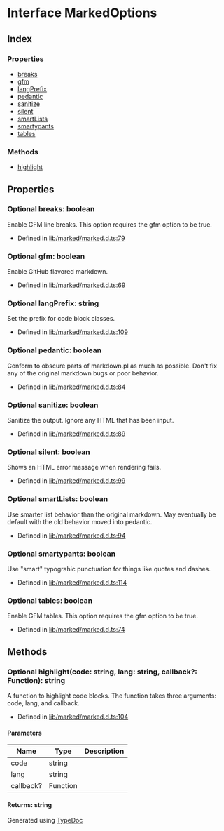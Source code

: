 # Interface MarkedOptions


## Index

### Properties
* [breaks](markedoptions.md#breaks)
* [gfm](markedoptions.md#gfm)
* [langPrefix](markedoptions.md#langprefix)
* [pedantic](markedoptions.md#pedantic)
* [sanitize](markedoptions.md#sanitize)
* [silent](markedoptions.md#silent)
* [smartLists](markedoptions.md#smartlists)
* [smartypants](markedoptions.md#smartypants)
* [tables](markedoptions.md#tables)

### Methods
* [highlight](markedoptions.md#highlight)

## Properties

### Optional breaks: boolean
Enable GFM line breaks. This option requires the gfm option to be true.
* Defined in [lib/marked/marked.d.ts:79](https://github.com/kimamula/typedoc/blob/HEAD/src/lib/marked/marked.d.ts#L79)


### Optional gfm: boolean
Enable GitHub flavored markdown.
* Defined in [lib/marked/marked.d.ts:69](https://github.com/kimamula/typedoc/blob/HEAD/src/lib/marked/marked.d.ts#L69)


### Optional langPrefix: string
Set the prefix for code block classes.
* Defined in [lib/marked/marked.d.ts:109](https://github.com/kimamula/typedoc/blob/HEAD/src/lib/marked/marked.d.ts#L109)


### Optional pedantic: boolean
Conform to obscure parts of markdown.pl as much as possible. Don't fix any of the original markdown bugs or poor behavior.
* Defined in [lib/marked/marked.d.ts:84](https://github.com/kimamula/typedoc/blob/HEAD/src/lib/marked/marked.d.ts#L84)


### Optional sanitize: boolean
Sanitize the output. Ignore any HTML that has been input.
* Defined in [lib/marked/marked.d.ts:89](https://github.com/kimamula/typedoc/blob/HEAD/src/lib/marked/marked.d.ts#L89)


### Optional silent: boolean
Shows an HTML error message when rendering fails.
* Defined in [lib/marked/marked.d.ts:99](https://github.com/kimamula/typedoc/blob/HEAD/src/lib/marked/marked.d.ts#L99)


### Optional smartLists: boolean
Use smarter list behavior than the original markdown. May eventually be default with the old behavior moved into pedantic.
* Defined in [lib/marked/marked.d.ts:94](https://github.com/kimamula/typedoc/blob/HEAD/src/lib/marked/marked.d.ts#L94)


### Optional smartypants: boolean
Use "smart" typograhic punctuation for things like quotes and dashes.
* Defined in [lib/marked/marked.d.ts:114](https://github.com/kimamula/typedoc/blob/HEAD/src/lib/marked/marked.d.ts#L114)


### Optional tables: boolean
Enable GFM tables. This option requires the gfm option to be true.
* Defined in [lib/marked/marked.d.ts:74](https://github.com/kimamula/typedoc/blob/HEAD/src/lib/marked/marked.d.ts#L74)


## Methods

### Optional highlight(code: string, lang: string, callback?: Function): string
A function to highlight code blocks. The function takes three arguments: code, lang, and callback.  
* Defined in [lib/marked/marked.d.ts:104](https://github.com/kimamula/typedoc/blob/HEAD/src/lib/marked/marked.d.ts#L104)


#### Parameters

| Name | Type | Description |
| ---- | ---- | ---- |
| code | string|  |
| lang | string|  |
| callback? | Function|  |

#### Returns: string


Generated using [TypeDoc](http://typedoc.io)

